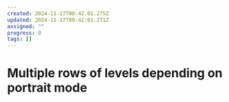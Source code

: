 ```yaml
---
created: 2024-11-17T00:42:01.275Z
updated: 2024-11-17T00:42:01.271Z
assigned: ""
progress: 0
tags: []
---
```


# Multiple rows of levels depending on portrait mode
